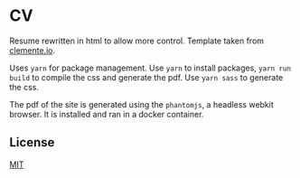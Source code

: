 # CV

Resume rewritten in html to allow more control. Template taken from [clemente.io](https://clemente.io).

Uses `yarn` for package management. Use `yarn` to install packages, `yarn run build` to compile the css and generate the pdf. Use `yarn sass` to generate the css.

The pdf of the site is generated using the `phantomjs`, a headless webkit browser. It is installed and ran in a docker container.

## License

[MIT](docs/LICENSE.txt)
